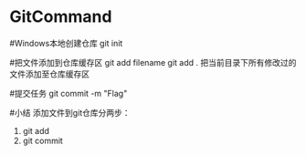 # GitCommand

#Windows本地创建仓库
git init

#把文件添加到仓库缓存区
git add filename
git add .   把当前目录下所有修改过的文件添加至仓库缓存区

#提交任务
git commit -m "Flag"

#小结
添加文件到git仓库分两步：
1. git add <filename>  
2. git commit
